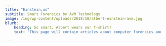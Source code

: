 ```yaml
---
title: "Einstein.us"
subtitle: Smart Forensics by AVM Technology
image: /img/wp-content/uploads/2018/10/albert-einstein-avm.jpg
blurb:
    heading: So smart, Albert wears our T-shirt!
    text: "This page will contain articles about computer forensics and information security.  The articles will be created by the Virginia computer forensics trial experts at AVM Technology, LLC and by Domingo J Rivera.  We will also accept submissions by other thought leads in the fields of computer forensics and information security.  Stay tuned for articles, tips, and advice for doing forensics the smart way!"

---
```


